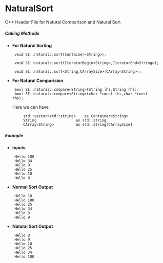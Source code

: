 # NaturalSort
C++ Header File for Natural Comparison and Natural Sort


##### Calling Methods 

*  __For Natural Sorting__

		void SI::natural::sort(Container<String>);
		
		void SI::natural::sort(IteratorBegin<String>,IteratorEnd<String>);
		
		void SI::natural::sort<String,CArraySize>(CArray<String>);
		
	
*  __For Natural Comparision__

		bool SI::natural::compare<String>(String lhs,String rhs);
		bool SI::natural::compare<String>(char *const lhs,char *const rhs);
	
	Here we can have
			
			std::vector<std::string> 	as Container<String>
			String 					as std::string
			CArray<String>			as std::string[CArraySize]
		
	
	
		

#####  Example

*  __Inputs__

		Hello 100
		Hello 34
		Hello 9
		Hello 25
		Hello 10
		Hello 8

*  __Normal Sort Output__

		Hello 10
		Hello 100
		Hello 25
		Hello 34
		Hello 8
		Hello 9

*  __Natural Sort Output__

		Hello 8
		Hello 9
		Hello 10
		Hello 25
		Hello 34
		Hello 100



